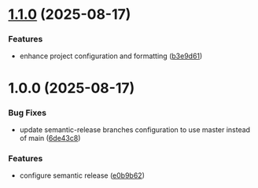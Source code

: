 # [1.1.0](https://github.com/wrlakshan/next-semantic-release/compare/v1.0.0...v1.1.0) (2025-08-17)

### Features

- enhance project configuration and formatting ([b3e9d61](https://github.com/wrlakshan/next-semantic-release/commit/b3e9d6188a965f74f8b39e237bccbb07ca86bcc6))

# 1.0.0 (2025-08-17)

### Bug Fixes

- update semantic-release branches configuration to use master instead of main ([6de43c8](https://github.com/wrlakshan/next-semantic-release/commit/6de43c8bcabb0a28d9e753fc244a33094dc729b4))

### Features

- configure semantic release ([e0b9b62](https://github.com/wrlakshan/next-semantic-release/commit/e0b9b62bef6a3240913dfe147c57fb5972718f6a))
